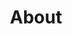 ---
title: "About"
description: "A description of Stephen Oduh, an ML Research engineer."
hideBackToTop: true
hidePagination: true
---